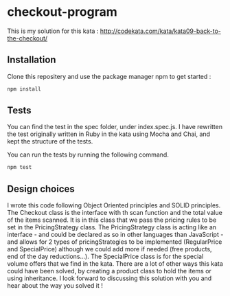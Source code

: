 # checkout-program


This is my solution for this kata : http://codekata.com/kata/kata09-back-to-the-checkout/


## Installation

Clone this repositery and use the package manager npm to get started :

```bash
npm install
```

## Tests

You can find the test in the spec folder, under index.spec.js.
I have rewritten the test originally written in Ruby in the kata using Mocha and Chai, and kept the structure of the tests. 

You can run the tests by running the following command.

```bash
npm test
```

## Design choices

I wrote this code following Object Oriented principles and SOLID principles.
The Checkout class is the interface with th scan function and the total value of the items scanned. It is in this class that we pass the pricing rules to be set in the PricingStrategy class. The PricingStrategy class is acting like an interface - and could be declared as so in other languages than JavaScript - and allows for 2 types of pricingStrategies to be implemented (RegularPrice and SpecialPrice) although we could add more if needed (free products, end of the day reductions...). The SpecialPrice class is for the special volume offers that we find in the kata. There are a lot of other ways this kata could have been solved, by creating a product class to hold the items or using inheritance. I look forward to discussing this solution with you and hear about the way you solved it !

